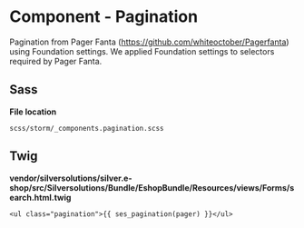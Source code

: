 # Component - Pagination

Pagination from Pager Fanta (https://github.com/whiteoctober/Pagerfanta) using Foundation settings. We applied Foundation settings to selectors required by Pager Fanta.

## Sass

**File location**

``` 
scss/storm/_components.pagination.scss
```

## Twig

**vendor/silversolutions/silver.e-shop/src/Silversolutions/Bundle/EshopBundle/Resources/views/Forms/search.html.twig**

``` 
<ul class="pagination">{{ ses_pagination(pager) }}</ul>
```
